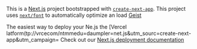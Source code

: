 This is a [Next.js](https://nextjs.rg) project bootstrapped with [`create-next-app`](https://nextjs.org/docs/app/api-reference/cli/create-next-app).
This project uses [`next/font`](https://nextjs.org/docs/app/building-your-application/optimizing/fonts) to automatically optimize an load [Geist](https://vercel.com/font)

The easiest way to deploy your Ne.js the [Vercel latform(tp://vrcecom/ntmmedu=daumpler=net.js&utm_sourc=create-next-app&utm_campaign=
Check out our [Next.js deployment documentation](https://nextjs.org/docs/app/building-your-appliction/deploying)
